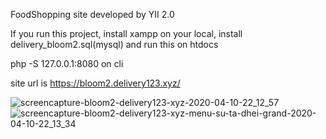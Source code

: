 FoodShopping site developed by YII 2.0

If you run this project, install xampp on your local, install delivery_bloom2.sql(mysql) and run this on htdocs

php -S 127.0.0.1:8080 on cli 

site url is https://bloom2.delivery123.xyz/

![screencapture-bloom2-delivery123-xyz-2020-04-10-22_12_57](https://user-images.githubusercontent.com/47001971/79032997-a7d0ea80-7b78-11ea-8de7-bc843a082196.png)
![screencapture-bloom2-delivery123-xyz-menu-su-ta-dhei-grand-2020-04-10-22_13_34](https://user-images.githubusercontent.com/47001971/79032998-aacbdb00-7b78-11ea-90e1-36aad3f008a4.png)
